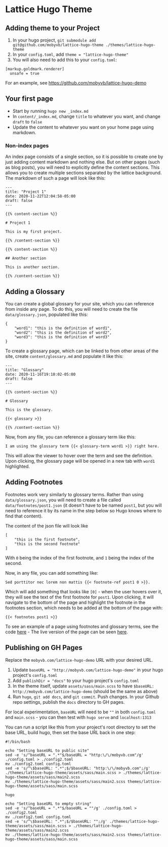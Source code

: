 # Lattice Hugo Theme

## Adding theme to your Project 

1. In your hugo project, `git submodule add git@github.com/mobyvb/lattice-hugo-theme ./themes/lattice-hugo-theme`
2. In your `config.toml`, add `theme = "lattice-hugo-theme"`
3. You will also need to add this to your `config.toml`:
```
[markup.goldmark.renderer]
  unsafe = true
```

For an example, see https://github.com/mobyvb/lattice-hugo-demo

## Your first page

* Start by running `hugo new _index.md`
* In `content/_index.md`, change `title` to whatever you want, and change `draft` to `false`
* Update the content to whatever you want on your home page using markdown.

### Non-index pages

An index page consists of a single section, so it is possible to create one by just adding content markdown and nothing else. But on other pages (such as blog posts), you will need to explicitly define the content sections. This allows you to create multiple sections separated by the lattice background. The markdown of such a page will look like this:

```
---
title: "Project 1"
date: 2020-11-22T12:04:58-05:00
draft: false
---

{{% content-section %}}

# Project 1

This is my first project.

{{% /content-section %}}

{{% content-section %}}

## Another section

This is another section.

{{% /content-section %}}

```

## Adding a Glossary 

You can create a global glossary for your site, which you can reference from inside any page. To do this, you will need to create the file `data/glossary.json`, populated like this:
```
{
    "word1": "this is the definition of word1",
    "word2": "this is the definition of word2",
    "word3": "this is the definition of word3"
}
```
To create a glossary page, which can be linked to from other areas of the site, create `content/glossary.md` and populate it like this:
```
---
title: "Glossary"
date: 2020-11-16T19:10:02-05:00
draft: false
---

{{% content-section %}}

# Glossary

This is the glossary.

{{< glossary >}}

{{% /content-section %}}

```
Now, from any file, you can reference a glossary term like this:
```
I am using the glossary term {{< glossary-term word1 >}} right here.
```
This will allow the viewer to hover over the term and see the definition. Upon clicking, the glossary page will be opened in a new tab with `word1` highlighted.

## Adding Footnotes

Footnotes work very similarly to glossary terms. Rather than using `data/glossary.json`, you will need to create a file called `data/footnotes/post1.json` (it doesn't have to be named `post1`, but you will need to reference it by its name in the step below so Hugo knows where to find that content).

The content of the json file will look like
```
[
    "this is the first footnote",
    "this is the second footnote"
]
```
With `0` being the index of the first footnote, and `1` being the index of the second.

Now, in any file, you can add something like:
```
Sed porttitor nec lorem non mattis {{< footnote-ref post1 0 >}}.
```
Which will add something that looks like `[0]` - when the user hovers over it, they will see the text of the first footnote for `post1`. Upon clicking, it will navigate to the bottom of the page and highlight the footnote in the footnotes section, which needs to be added at the bottom of the page with:
```
{{< footnotes post1 >}}
```

To see an example of a page using footnotes and glossary terms, see the code [here](https://github.com/mobyvb/lattice-hugo-demo/blob/master/content/blog/post1.md) - The live version of the page can be seen [here](http://mobyvb.com/lattice-hugo-demo/blog/post1/).

## Publishing on GH Pages

Replace the `mobyvb.com/lattice-hugo-demo` URL with your desired URL.

1. Update `baseURL = "http://mobyvb.com/lattice-hugo-demo"` in your hugo project's `config.toml`
2. Add `publishDir = "docs"` to your hugo project's `config.toml`
3. In the theme itself, update `assets/sass/main.scss` to have `$baseURL: http://mobyvb.com/lattice-hugo-demo` (should be the same as above)
4. Run `hugo`, `git add docs`, and `git commit`. Push changes. In your Github repo settings, publish the `docs` directory to GH pages.

For local experimentation, `baseURL` will need to be `""` in both `config.toml` and `main.scss` - you can then test with `hugo serve` and `localhost:1313`

You can run a script like this from your project's root directory to set the base URL, build hugo, then set the base URL back in one step:
```
#!/bin/bash

echo "Setting baseURL to public site"
sed -e 's/^baseURL = ".*"$/baseURL = "http:\/\/mobyvb.com"/g' ./config.toml > ./config2.toml
mv ./config2.toml config.toml
sed -e 's/^\$baseURL: ".*";$/$baseURL: "http:\/\/mobyvb.com";/g' ./themes/lattice-hugo-theme/assets/sass/main.scss > ./themes/lattice-hugo-theme/assets/sass/main2.scss
mv ./themes/lattice-hugo-theme/assets/sass/main2.scss themes/lattice-hugo-theme/assets/sass/main.scss

hugo

echo "Setting baseURL to empty string"
sed -e 's/^baseURL = ".*"$/baseURL = ""/g' ./config.toml > ./config2.toml
mv ./config2.toml config.toml
sed -e 's/^\$baseURL: ".*";$/$baseURL: "";/g' ./themes/lattice-hugo-theme/assets/sass/main.scss > ./themes/lattice-hugo-theme/assets/sass/main2.scss
mv ./themes/lattice-hugo-theme/assets/sass/main2.scss themes/lattice-hugo-theme/assets/sass/main.scss
```

